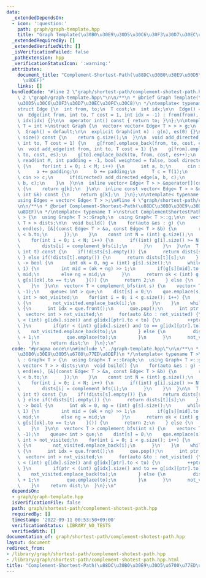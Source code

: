 ```yaml
---
data:
  _extendedDependsOn:
  - icon: ':question:'
    path: graph/graph-template.hpp
    title: "Graph Template(\u30B0\u30E9\u30D5\u30C6\u30F3\u30D7\u30EC\u30FC\u30C8)"
  _extendedRequiredBy: []
  _extendedVerifiedWith: []
  _isVerificationFailed: false
  _pathExtension: hpp
  _verificationStatusIcon: ':warning:'
  attributes:
    document_title: "Complement-Shortest-Path(\u88DC\u30B0\u30E9\u30D5\u6700\u77ED\
      \u8DEF)"
    links: []
  bundledCode: "#line 2 \"graph/shortest-path/complement-shotest-path.hpp\"\n\n#line\
    \ 2 \"graph/graph-template.hpp\"\n\n/**\n * @brief Graph Template(\u30B0\u30E9\
    \u30D5\u30C6\u30F3\u30D7\u30EC\u30FC\u30C8)\n */\ntemplate< typename T = int >\n\
    struct Edge {\n  int from, to;\n  T cost;\n  int idx;\n\n  Edge() = default;\n\
    \n  Edge(int from, int to, T cost = 1, int idx = -1) : from(from), to(to), cost(cost),\
    \ idx(idx) {}\n\n  operator int() const { return to; }\n};\n\ntemplate< typename\
    \ T = int >\nstruct Graph {\n  vector< vector< Edge< T > > > g;\n  int es;\n\n\
    \  Graph() = default;\n\n  explicit Graph(int n) : g(n), es(0) {}\n\n  size_t\
    \ size() const {\n    return g.size();\n  }\n\n  void add_directed_edge(int from,\
    \ int to, T cost = 1) {\n    g[from].emplace_back(from, to, cost, es++);\n  }\n\
    \n  void add_edge(int from, int to, T cost = 1) {\n    g[from].emplace_back(from,\
    \ to, cost, es);\n    g[to].emplace_back(to, from, cost, es++);\n  }\n\n  void\
    \ read(int M, int padding = -1, bool weighted = false, bool directed = false)\
    \ {\n    for(int i = 0; i < M; i++) {\n      int a, b;\n      cin >> a >> b;\n\
    \      a += padding;\n      b += padding;\n      T c = T(1);\n      if(weighted)\
    \ cin >> c;\n      if(directed) add_directed_edge(a, b, c);\n      else add_edge(a,\
    \ b, c);\n    }\n  }\n\n  inline vector< Edge< T > > &operator[](const int &k)\
    \ {\n    return g[k];\n  }\n\n  inline const vector< Edge< T > > &operator[](const\
    \ int &k) const {\n    return g[k];\n  }\n};\n\ntemplate< typename T = int >\n\
    using Edges = vector< Edge< T > >;\n#line 4 \"graph/shortest-path/complement-shotest-path.hpp\"\
    \n\n/**\n * @brief Complement-Shortest-Path(\u88DC\u30B0\u30E9\u30D5\u6700\u77ED\
    \u8DEF)\n */\ntemplate< typename T >\nstruct ComplementShortestPath : Graph< T\
    \ > {\n  using Graph< T >::Graph;\n  using Graph< T >::g;\n\n  vector< vector<\
    \ T > > dists;\n\n  void build() {\n    for(auto &es : g) {\n      sort(begin(es),\
    \ end(es), [&](const Edge< T > &a, const Edge< T > &b) {\n        return a.to\
    \ < b.to;\n      });\n    }\n    const int N = (int) g.size();\n    dists.resize(N);\n\
    \    for(int i = 0; i < N; i++) {\n      if((int) g[i].size() >= N / 2 - 1) {\n\
    \        dists[i] = complement_bfs(i);\n      }\n    }\n  }\n\n  T query(int s,\
    \ int t) const {\n    if(!dists[s].empty()) {\n      return dists[s][t];\n   \
    \ } else if(!dists[t].empty()) {\n      return dists[t][s];\n    } else if([&]()\
    \ -> bool {\n      int ok = 0, ng = (int) g[s].size();\n      while(ng - ok >\
    \ 1) {\n        int mid = (ok + ng) >> 1;\n        if(g[s][mid].to <= t) ok =\
    \ mid;\n        else ng = mid;\n      }\n      return ok < (int) g[s].size() and\
    \ g[s][ok].to == t;\n    }()) {\n      return 2;\n    } else {\n      return 1;\n\
    \    }\n  }\n\n  vector< T > complement_bfs(int s) {\n    vector< T > dist(g.size(),\
    \ -1);\n    queue< int > que;\n    dist[s] = 0;\n    que.emplace(s);\n    vector<\
    \ int > not_visited;\n    for(int i = 0; i < g.size(); i++) {\n      if(s != i)\
    \ {\n        not_visited.emplace_back(i);\n      }\n    }\n    while(!que.empty())\
    \ {\n      int idx = que.front();\n      que.pop();\n      int ptr = 0;\n    \
    \  vector< int > nxt_visited;\n      for(auto &to : not_visited) {\n        while(ptr\
    \ < (int) g[idx].size() and g[idx][ptr].to < to) {\n          ++ptr;\n       \
    \ }\n        if(ptr < (int) g[idx].size() and to == g[idx][ptr].to) {\n      \
    \    nxt_visited.emplace_back(to);\n        } else {\n          dist[to] = dist[idx]\
    \ + 1;\n          que.emplace(to);\n        }\n      }\n      not_visited = move(nxt_visited);\n\
    \    }\n    return dist;\n  }\n};\n"
  code: "#pragma once\n\n#include \"../graph-template.hpp\"\n\n/**\n * @brief Complement-Shortest-Path(\u88DC\
    \u30B0\u30E9\u30D5\u6700\u77ED\u8DEF)\n */\ntemplate< typename T >\nstruct ComplementShortestPath\
    \ : Graph< T > {\n  using Graph< T >::Graph;\n  using Graph< T >::g;\n\n  vector<\
    \ vector< T > > dists;\n\n  void build() {\n    for(auto &es : g) {\n      sort(begin(es),\
    \ end(es), [&](const Edge< T > &a, const Edge< T > &b) {\n        return a.to\
    \ < b.to;\n      });\n    }\n    const int N = (int) g.size();\n    dists.resize(N);\n\
    \    for(int i = 0; i < N; i++) {\n      if((int) g[i].size() >= N / 2 - 1) {\n\
    \        dists[i] = complement_bfs(i);\n      }\n    }\n  }\n\n  T query(int s,\
    \ int t) const {\n    if(!dists[s].empty()) {\n      return dists[s][t];\n   \
    \ } else if(!dists[t].empty()) {\n      return dists[t][s];\n    } else if([&]()\
    \ -> bool {\n      int ok = 0, ng = (int) g[s].size();\n      while(ng - ok >\
    \ 1) {\n        int mid = (ok + ng) >> 1;\n        if(g[s][mid].to <= t) ok =\
    \ mid;\n        else ng = mid;\n      }\n      return ok < (int) g[s].size() and\
    \ g[s][ok].to == t;\n    }()) {\n      return 2;\n    } else {\n      return 1;\n\
    \    }\n  }\n\n  vector< T > complement_bfs(int s) {\n    vector< T > dist(g.size(),\
    \ -1);\n    queue< int > que;\n    dist[s] = 0;\n    que.emplace(s);\n    vector<\
    \ int > not_visited;\n    for(int i = 0; i < g.size(); i++) {\n      if(s != i)\
    \ {\n        not_visited.emplace_back(i);\n      }\n    }\n    while(!que.empty())\
    \ {\n      int idx = que.front();\n      que.pop();\n      int ptr = 0;\n    \
    \  vector< int > nxt_visited;\n      for(auto &to : not_visited) {\n        while(ptr\
    \ < (int) g[idx].size() and g[idx][ptr].to < to) {\n          ++ptr;\n       \
    \ }\n        if(ptr < (int) g[idx].size() and to == g[idx][ptr].to) {\n      \
    \    nxt_visited.emplace_back(to);\n        } else {\n          dist[to] = dist[idx]\
    \ + 1;\n          que.emplace(to);\n        }\n      }\n      not_visited = move(nxt_visited);\n\
    \    }\n    return dist;\n  }\n};\n"
  dependsOn:
  - graph/graph-template.hpp
  isVerificationFile: false
  path: graph/shortest-path/complement-shotest-path.hpp
  requiredBy: []
  timestamp: '2022-09-11 00:53:50+09:00'
  verificationStatus: LIBRARY_NO_TESTS
  verifiedWith: []
documentation_of: graph/shortest-path/complement-shotest-path.hpp
layout: document
redirect_from:
- /library/graph/shortest-path/complement-shotest-path.hpp
- /library/graph/shortest-path/complement-shotest-path.hpp.html
title: "Complement-Shortest-Path(\u88DC\u30B0\u30E9\u30D5\u6700\u77ED\u8DEF)"
---
```

